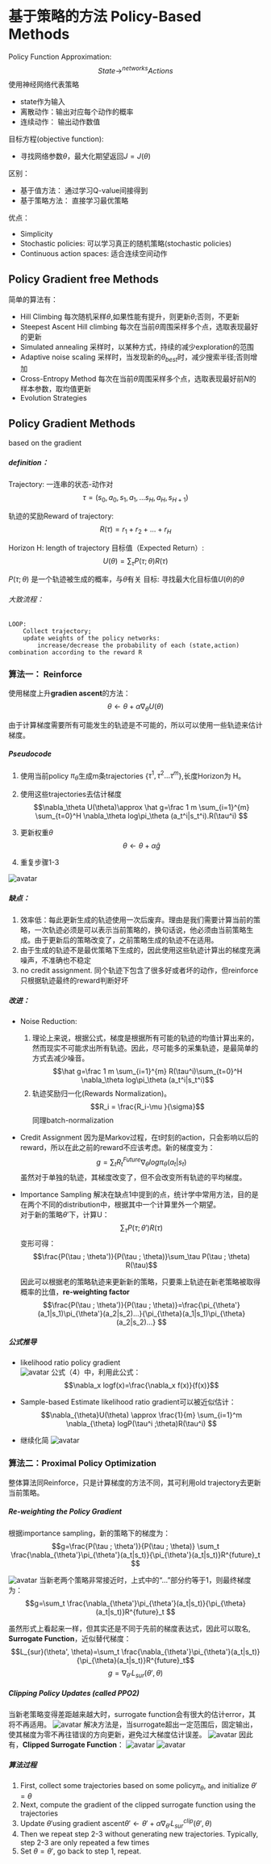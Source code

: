 # 基于策略的方法 Policy-Based Methods
Policy Function Approximation:
$$State \to^{networks} Actions$$
使用神经网络代表策略
* state作为输入
* 离散动作：输出对应每个动作的概率
* 连续动作： 输出动作数值  
    
目标方程(objective function):
* 寻找网络参数$\theta$，最大化期望返回$J = J(\theta)$  
  
区别：
* 基于值方法： 通过学习Q-value间接得到
* 基于策略方法： 直接学习最优策略  

优点：
* Simplicity
* Stochastic policies: 可以学习真正的随机策略(stochastic policies)
* Continuous action spaces: 适合连续空间动作

## Policy Gradient free Methods
简单的算法有：
* Hill Climbing
每次随机采样$\theta$,如果性能有提升，则更新$\theta$;否则，不更新
* Steepest Ascent Hill climbing
每次在当前$\theta$周围采样多个点，选取表现最好的更新
* Simulated annealing 
采样时，以某种方式，持续的减少exploration的范围
* Adaptive noise scaling 
采样时，当发现新的$\theta_{best}$时，减少搜索半径;否则增加
* Cross-Entropy Method
每次在当前$\theta$周围采样多个点，选取表现最好前$N%$的样本参数，取均值更新
* Evolution Strategies  

## Policy Gradient Methods
based on the gradient
##### definition：
Trajectory: 一连串的状态-动作对
    $$\tau =(s_0, a_0, s_1, a_1, ... s_H, a_H, s_{H+1})$$

轨迹的奖励Reward of trajectory:
    $$R(\tau)=r_1+r_2+...+r_H$$

Horizon H: length of trajectory
目标值（Expected Return）:
    $$U(\theta) = \sum_\tau P(\tau; \theta)R(\tau)$$ 

$P(\tau; \theta)$ 是一个轨迹被生成的概率，与$\theta$有关
目标: 寻找最大化目标值$U(\theta)$的$\theta$
###### 大致流程：
```
LOOP:
    Collect trajectory;
    update weights of the policy networks:
        increase/decrease the probability of each (state,action) combination according to the reward R
``` 

### 算法一： Reinforce
使用梯度上升**gradien ascent**的方法：
$$\theta \leftarrow \theta + \alpha \nabla_\theta U(\theta) $$  

由于计算梯度需要所有可能发生的轨迹是不可能的，所以可以使用一些轨迹来估计梯度。  
##### Pseudocode
1. 使用当前policy $\pi_\theta$生成m条trajectories {${\tau^1, \tau^2 ... \tau^m}$},长度Horizon为 H。

2. 使用这些trajectories去估计梯度
        $$\nabla_\theta U(\theta)\approx \hat g=\frac 1 m \sum_{i=1}^{m} \sum_{t=0}^H \nabla_\theta log\pi_\theta (a_t^i|s_t^i).R(\tau^i) $$  

3. 更新权重$\theta$
    $$\theta \leftarrow \theta + \alpha \hat g$$
4. 重复步骤1-3  

![avatar](./imgs/reinforce.png)
##### 缺点：
1. 效率低：每此更新生成的轨迹使用一次后废弃。理由是我们需要计算当前的策略，一次轨迹必须是可以表示当前策略的，换句话说，他必须由当前策略生成。由于更新后的策略改变了，之前策略生成的轨迹不在适用。
2. 由于生成的轨迹不是最优策略下生成的，因此使用这些轨迹计算出的梯度充满噪声，不准确也不稳定
3. no credit assignment. 同个轨迹下包含了很多好或者坏的动作，但reinforce只根据轨迹最终的reward判断好坏  
##### 改进：
* Noise Reduction:
  1. 理论上来说，根据公式，梯度是根据所有可能的轨迹的均值计算出来的，然而现实不可能求出所有轨迹。因此，尽可能多的采集轨迹，是最简单的方式去减少噪音。
$$\hat g=\frac 1 m \sum_{i=1}^{m} R(\tau^i)\sum_{t=0}^H \nabla_\theta log\pi_\theta (a_t^i|s_t^i)$$  
  1. 轨迹奖励归一化(Rewards Normalization)。$$R_i = \frac{R_i-\mu }{\sigma}$$同理batch-normalization

* Credit Assignment
因为是Markov过程，在t时刻的action，只会影响以后的reward，所以在此之前的reward不应该考虑。新的梯度变为：
$$g=\sum_t R^{Future}_t \nabla_{\theta} log \pi_{\theta}(a_t|s_t)$$虽然对于单独的轨迹，其梯度改变了，但不会改变所有轨迹的平均梯度。
* Importance Sampling
解决在缺点1中提到的点，统计学中常用方法，目的是在两个不同的distribution中，根据其中一个计算里外一个期望。  
对于新的策略$\theta'$下，计算U：
    $$\sum_\tau P(\tau ; \theta')R(\tau)$$
变形可得：
    $$\frac{P(\tau ; \theta')}{P(\tau ; \theta)}\sum_\tau P(\tau ; \theta) R(\tau)$$

    因此可以根据老的策略轨迹来更新新的策略，只要乘上轨迹在新老策略被取得概率的比值，**re-weighting factor**
    $$\frac{P(\tau ; \theta')}{P(\tau ; \theta)}=\frac{\pi_{\theta'}(a_1|s_1)\pi_{\theta'}(a_2|s_2)...}{\pi_{\theta}(a_1|s_1)\pi_{\theta}(a_2|s_2)...}   $$

##### 公式推导
* likelihood ratio policy gradient  
![avatar](./imgs/likelihood.png)
公式（4）中，利用此公式：$$\nabla_x logf(x)=\frac{\nabla_x f(x)}{f(x)}$$

* Sample-based Estimate
likelihood ratio gradient可以被近似估计：
$$\nabla_{\theta}U(\theta) \approx \frac{1}{m} \sum_{i=1}^m \nabla_{\theta} logP(\tau^i ;\theta)R(\tau^i) $$

* 继续化简
    ![avatar](./imgs/likelihood2.png)

### 算法二：Proximal Policy Optimization
整体算法同Reinforce，只是计算梯度的方法不同，其可利用old trajectory去更新当前策略。
##### Re-weighting the Policy Gradient
根据importance sampling，新的策略下的梯度为：
$$g=\frac{P(\tau ; \theta')}{P(\tau ; \theta)} \sum_t \frac{\nabla_{\theta'}\pi_{\theta'}(a_t|s_t)}{\pi_{\theta'}(a_t|s_t)}R^{future}_t $$

![avatar](./imgs/ppo.png)
当新老两个策略非常接近时，上式中的“...”部分约等于1，则最终梯度为：
$$g=\sum_t \frac{\nabla_{\theta'}\pi_{\theta'}(a_t|s_t)}{\pi_{\theta}(a_t|s_t)}R^{future}_t $$

虽然形式上看起来一样，但其实还是不同于先前的梯度表达式，因此可以取名, **Surrogate Function**，近似替代梯度：
$$L_{sur}(\theta', \theta)=\sum_t \frac{\nabla_{\theta'}\pi_{\theta'}(a_t|s_t)}{\pi_{\theta}(a_t|s_t)}R^{future}_t$$  $$g=\nabla_{\theta'} L_{sur}(\theta', \theta)$$

##### Clipping Policy Updates (called PPO2)
当新老策略变得差距越来越大时，surrogate function会有很大的估计error，其将不再适用。
![avatar](./imgs/ppo2.png)
解决方法是，当surrogate超出一定范围后，固定输出，使其梯度为零不再往错误的方向更新，避免过大梯度估计误差。
![avatar](./imgs/ppo4.png)
因此有，**Clipped Surrogate Function**：
![avatar](./imgs/clip_func.png)
![avatar](./imgs/ppo3.png)
##### 算法过程
1. First, collect some trajectories based on some policy$\pi_{\theta}$, and initialize $\theta' = \theta$
2. Next, compute the gradient of the clipped surrogate function using the trajectories
3. Update $\theta'$using gradient ascent$\theta' \leftarrow \theta' + \alpha \nabla_{\theta'} L_{sur}^{clip}(\theta', \theta)$
4. Then we repeat step 2-3 without generating new trajectories. Typically, step 2-3 are only repeated a few times
5. Set $\theta = \theta'$, go back to step 1, repeat.